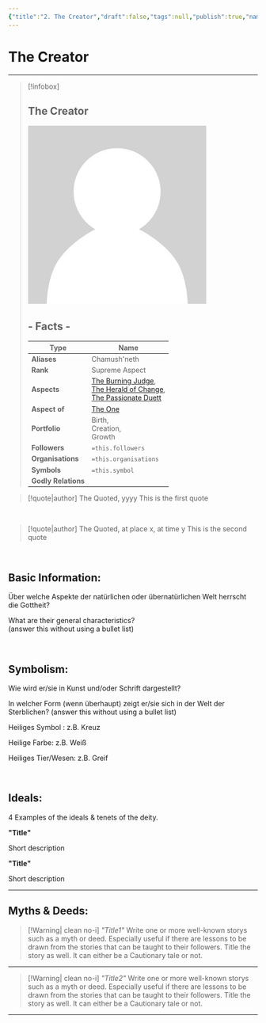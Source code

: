 ```yaml
---
{"title":"2. The Creator","draft":false,"tags":null,"publish":true,"name":"The Creator","aliases":"Chamush'neth","organisations":"","rank":"Supreme Aspect","symbol":"","portfolio":"Birth, <br>Creation, <br>Growth","followers":"","relations":"","path":"3. Gods & Religion/3. The Trinity/2. The Creator.md","permalink":"/3-gods-and-religion/3-the-trinity/2-the-creator/","PassFrontmatter":true}
---
```


# The Creator

---
> [!infobox]
> 
> 
> ## **The Creator**
> 
> ![../../../NPC_Placeholder.jpg](../../NPC_Placeholder.jpg)
> 
> ## - Facts -
> | Type | Name |
> | ---- | ---- |
> | **Aliases** | Chamush'neth |
> | **Rank** | Supreme Aspect |
> | **Aspects** | [The Burning Judge](../4.%20The%20Nine/7.%20The%20Burning%20Judge.md), <br>[The Herald of Change](../4.%20The%20Nine/10.%20The%20Herald%20of%20Change.md), <br>[The Passionate Duett](../4.%20The%20Nine/8.%20The%20Passionate%20Duett.md) |
> | **Aspect of** | [The One](../2.%20The%20One%20True%20God/1.%20The%20One.md) |
> | **Portfolio** | Birth, <br>Creation, <br>Growth |
> | **Followers** | `=this.followers` |
> | **Organisations** | `=this.organisations` |
> | **Symbols** | `=this.symbol` |
> | **Godly Relations** |  |


> [!quote|author] The Quoted, yyyy
> This is the first quote

<br>

> [!quote|author] The Quoted, at place x, at time y
> This is the second quote

<br>

## Basic Information:
Über welche Aspekte der natürlichen oder übernatürlichen Welt herrscht die Gottheit?

What are their general characteristics?  
(answer this without using a bullet list)

<br>

## Symbolism:
Wie wird er/sie in Kunst und/oder Schrift dargestellt?

In welcher Form (wenn überhaupt) zeigt er/sie sich in der Welt der Sterblichen?
(answer this without using a bullet list)

Heiliges Symbol : z.B. Kreuz

Heilige Farbe: z.B. Weiß

Heiliges Tier/Wesen: z.B. Greif

<br>

## Ideals:
4 Examples of the ideals & tenets of the deity.

**"Title"**

Short description

**"Title"**

Short description

---

## Myths & Deeds:
>[!Warning| clean no-i] *"Title1"*
> Write one or more well-known storys such as a myth or deed. Especially useful if there are lessons to be drawn from the stories that can be taught to their followers. Title the story as well. It can either be a Cautionary tale or not.
---
>[!Warning| clean no-i] *"Title2"*
> Write one or more well-known storys such as a myth or deed. Especially useful if there are lessons to be drawn from the stories that can be taught to their followers. Title the story as well. It can either be a Cautionary tale or not.
---